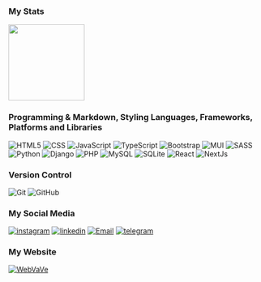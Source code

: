 ### My Stats
<p align="justify">
    <img height="150" src="https://camo.githubusercontent.com/9fe004557feac6148b789466d867f1b471255e89a33e28476bda4ebe0e451df7/68747470733a2f2f6769746875622d726561646d652d73746174732e76657263656c2e6170702f6170692f746f702d6c616e67732f3f757365726e616d653d57656256615665266c61796f75743d636f6d70616374267468656d653d7261646963616c" data-canonical-src="https://github-readme-stats.vercel.app/api/top-langs/?username=WebVaVe&amp;layout=compact&amp;theme=radical" style="max-width: 100%;">
</p>

### Programming & Markdown, Styling Languages, Frameworks, Platforms and Libraries
![HTML5](https://img.shields.io/badge/HTML-239120?style=for-the-badge&logo=html5&logoColor=white)
![CSS](https://img.shields.io/badge/css-%231572B6.svg?style=for-the-badge&logo=css3&logoColor=white)
![JavaScript](https://img.shields.io/badge/javascript-%23323330.svg?style=for-the-badge&logo=javascript&logoColor=%23F7DF1E)
![TypeScript](https://img.shields.io/badge/typescript-%23323330.svg?style=for-the-badge&logo=typescript&logoColor=%23F7DF1E)
![Bootstrap](https://img.shields.io/badge/bootstrap-%23563D7C.svg?style=for-the-badge&logo=bootstrap&logoColor=white)
![MUI](https://img.shields.io/badge/MUI-000000?style=for-the-badge&logo=MUI&logoColor=blue)
![SASS](https://img.shields.io/badge/SASS-hotpink.svg?style=for-the-badge&logo=SASS&logoColor=white)
![Python](https://img.shields.io/badge/Python-3776AB?style=for-the-badge&logo=python&logoColor=white)
![Django](https://img.shields.io/badge/django-green?style=for-the-badge&logo=django&logoColor=white)
![PHP](https://img.shields.io/badge/PHP-777BB4?style=for-the-badge&logo=php&logoColor=white)
![MySQL](https://img.shields.io/badge/mysql-%2300f.svg?style=for-the-badge&logo=mysql&logoColor=white)
![SQLite](https://img.shields.io/badge/sqlite-red.svg?style=for-the-badge&logo=sqlite&logoColor=white)
![React](https://img.shields.io/badge/react-%2320232a.svg?style=for-the-badge&logo=react&logoColor=%2361DAFB)
![NextJs](https://img.shields.io/badge/next.js-000000?style=for-the-badge&logo=nextdotjs&logoColor=white)
### Version Control
![Git](https://img.shields.io/badge/Git-F05032?style=for-the-badge&logo=git&logoColor=white)
![GitHub](https://img.shields.io/badge/GitHub-181717?style=for-the-badge&logo=github&logoColor=white)
### My Social Media
<a href="https://www.instagram.com/webvave">![instagram](https://img.shields.io/badge/instagram-red.svg?style=for-the-badge&logo=instagram&logoColor=white)</a>
<a href="https://www.linkedin.com/in/ariyan-emami-8b99a3251">![linkedin](https://img.shields.io/badge/linkedin-blue.svg?style=for-the-badge&logo=linkedin&logoColor=white)</a>
<a href="mailto:emami8637@gmail.com">![Email](https://img.shields.io/badge/Gmail-D14836?style=for-the-badge&logo=gmail&logoColor=white)</a>
<a href="https://telegram.me/ARIYANEM231">![telegram](https://img.shields.io/badge/telegram-blue.svg?style=for-the-badge&logo=telegram&logoColor=white)</a>
### My Website
<a href="https://webvave.ir">![WebVaVe](https://img.shields.io/badge/WebVaVe-000000?style=for-the-badge&logo=About.me&logoColor=purple)</a>
